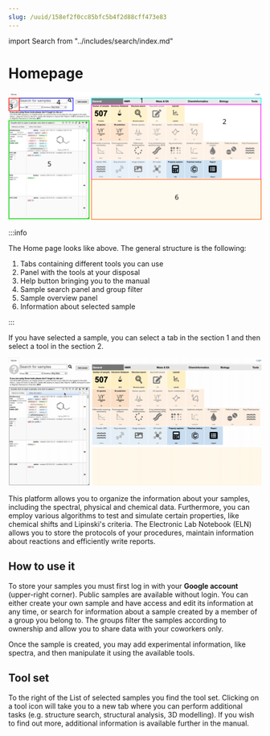 ```yaml
---
slug: /uuid/158ef2f0cc85bfc5b4f2d88cff473e83
---
```



import Search from "../includes/search/index.md"

# Homepage

![add overview](homepage.svg)

:::info

The Home page looks like above. The general structure is the following:

1.  Tabs containing different tools you can use
2.  Panel with the tools at your disposal
3.  Help button bringing you to the manual
4.  Sample search panel and group filter
5.  Sample overview panel
6.  Information about selected sample

:::

If you have selected a sample, you can select a tab in the section 1 and then select a tool in the section 2.

![overview](overview_tabs.gif)

This platform allows you to organize the information about your samples, including the spectral, physical and chemical data. Furthermore, you can employ various algorithms to test and simulate certain properties, like chemical shifts and Lipinski's criteria. The Electronic Lab Notebook (ELN) allows you to store the protocols of your procedures, maintain information about reactions and efficiently write reports.

## How to use it

To store your samples you must first log in with your **Google account** \(upper-right corner\). Public samples are available without login.
You can either create your own sample and have access and edit its information at any time, or search for information about a sample created by a member of a group you belong to. The groups filter the samples according to ownership and allow you to share data with your coworkers only.

Once the sample is created, you may add experimental information, like spectra, and then manipulate it using the available tools.

## Tool set

To the right of the List of selected samples you find the tool set. Clicking on a tool icon will take you to a new tab where you can perform additional tasks (e.g. structure search, structural analysis, 3D modelling). If you wish to find out more, additional information is available further in the manual.

<Search/>

